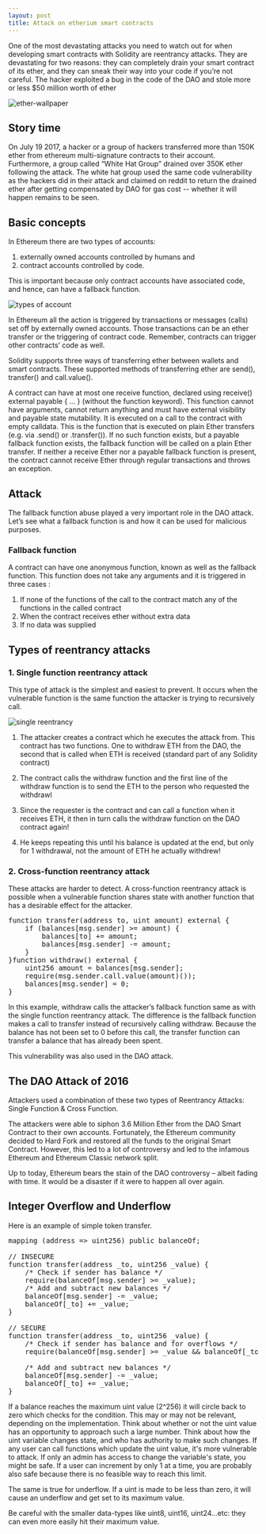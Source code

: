 ```yaml
---
layout: post
title: Attack on etherium smart contracts
---
```


One of the most devastating attacks you need to watch out for when developing smart contracts with Solidity are reentrancy attacks. They are devastating for two reasons: they can completely drain your smart contract of its ether, and they can sneak their way into your code if you’re not careful.
The hacker exploited a bug in the code of the DAO and stole more or less $50 million worth of ether

![ether-wallpaper](/images/reentrancy/ether.jpg)
<h2>Story time</h2>
On July 19 2017, a hacker or a group of hackers transferred more than 150K ether from ethereum multi-signature contracts to their account. Furthermore, a group called “White Hat Group” drained over 350K ether following the attack. The white hat group used the same code vulnerability as the hackers did in their attack and claimed on reddit to return the drained ether after getting compensated by DAO for gas cost -- whether it will happen remains to be seen.

<h2>Basic concepts</h2>

 In Ethereum there are two types of accounts:
 1. externally owned accounts controlled by humans and 
 2. contract accounts controlled by code.

 This is important because only contract accounts have associated code, and hence, can have a fallback function.

 ![types of account](/images/reentrancy/7bo.png)

 In Ethereum all the action is triggered by transactions or messages (calls) set off by externally owned accounts. Those transactions can be an ether transfer or the triggering of contract code. Remember, contracts can trigger other contracts’ code as well.

 Solidity supports three ways of transferring ether between wallets and smart contracts. These supported methods of transferring ether are 
 send(), transfer() and call.value().

 A contract can have at most one receive function, declared using receive() external payable { ... } (without the function keyword). This function cannot have arguments, cannot return anything and must have external visibility and payable state mutability. It is executed on a call to the contract with empty calldata. This is the function that is executed on plain Ether transfers (e.g. via .send() or .transfer()). If no such function exists, but a payable fallback function exists, the fallback function will be called on a plain Ether transfer. If neither a receive Ether nor a payable fallback function is present, the contract cannot receive Ether through regular transactions and throws an exception.

 <h2>Attack</h2>
The fallback function abuse played a very important role in the DAO attack. Let’s see what a fallback function is and how it can be used for malicious purposes.

<h3>Fallback function</h3>
A contract can have one anonymous function, known as well as the fallback function. This function does not take any arguments and it is triggered in three cases :

1. If none of the functions of the call to the contract match any of the functions in the called contract
2. When the contract receives ether without extra data
3. If no data was supplied


<h2>Types of reentrancy attacks</h2>

<h3><b>1. Single function reentrancy attack</b></h3>

This type of attack is the simplest and easiest to prevent. It occurs when the vulnerable function is the same function the attacker is trying to recursively call.

![single reentrancy](/images/reentrancy/single.jpg)


1. The attacker creates a contract which he executes the attack from. This contract has two functions. One to withdraw ETH from the DAO, the second that is called when ETH is received (standard part of any Solidity contract)

2. The contract calls the withdraw function and the first line of the withdraw function is to send the ETH to the person who requested the withdrawl

3. Since the requester is the contract and can call a function when it receives ETH, it then in turn calls the withdraw function on the DAO contract again!

4. He keeps repeating this until his balance is updated at the end, but only for 1 withdrawal, not the amount of ETH he actually withdrew!

<h3><b>2. Cross-function reentrancy attack</b></h3> 

These attacks are harder to detect. A cross-function reentrancy attack is possible when a vulnerable function shares state with another function that has a desirable effect for the attacker.
<pre class="gy gz ha hb hc ij gd be"><span id="6fec" class="ej ik il dm im b in io ip s iq" data-selectable-paragraph="">function transfer(address to, uint amount) external {<br>    if (balances[msg.sender] &gt;= amount) {<br>        balances[to] += amount;<br>        balances[msg.sender] -= amount;<br>    }<br>}</span><span id="b18d" class="ej ik il dm im b in kl km kn ko kp ip s iq" data-selectable-paragraph="">function withdraw() external {<br>    uint256 amount = balances[msg.sender];<br>    require(msg.sender.call.value(amount)());<br>    balances[msg.sender] = 0;<br>}</span></pre>

In this example, withdraw calls the attacker’s fallback function same as with the single function reentrancy attack.
The difference is the fallback function makes a call to transfer instead of recursively calling withdraw. Because the balance has not been set to 0 before this call, the transfer function can transfer a balance that has already been spent.

This vulnerability was also used in the DAO attack.

<h2>The DAO Attack of 2016</h2>
Attackers used a combination of these two types of Reentrancy Attacks: Single Function & Cross Function.

The attackers were able to siphon 3.6 Million Ether from the DAO Smart Contract to their own accounts. Fortunately, the Ethereum community decided to Hard Fork and restored all the funds to the original Smart Contract. However, this led to a lot of controversy and led to the infamous Ethereum and Ethereum Classic network split.

Up to today, Ethereum bears the stain of the DAO controversy – albeit fading with time. It would be a disaster if it were to happen all over again.

<h2>Integer Overflow and Underflow</h2>

Here is an example of simple token transfer.
<pre><span></span><span class="kd">mapping</span> <span class="p">(</span><span class="kt">address</span> <span class="o">=&gt;</span> <span class="kt">uint256</span><span class="p">)</span> <span class="k">public</span> <span class="n">balanceOf</span><span class="p">;</span>

<span class="c1">// INSECURE</span>
<span class="kd">function</span> <span class="nf">transfer</span><span class="p">(</span><span class="kt">address</span> <span class="n">_to</span><span class="p">,</span> <span class="kt">uint256</span> <span class="n">_value</span><span class="p">)</span> <span class="p">{</span>
    <span class="cm">/* Check if sender has balance */</span>
    <span class="nf">require</span><span class="p">(</span><span class="n">balanceOf</span><span class="p">[</span><span class="nb">msg.sender</span><span class="p">]</span> <span class="o">&gt;=</span> <span class="n">_value</span><span class="p">);</span>
    <span class="cm">/* Add and subtract new balances */</span>
    <span class="n">balanceOf</span><span class="p">[</span><span class="nb">msg.sender</span><span class="p">]</span> <span class="o">-=</span> <span class="n">_value</span><span class="p">;</span>
    <span class="n">balanceOf</span><span class="p">[</span><span class="n">_to</span><span class="p">]</span> <span class="o">+=</span> <span class="n">_value</span><span class="p">;</span>
<span class="p">}</span>

<span class="c1">// SECURE</span>
<span class="kd">function</span> <span class="nf">transfer</span><span class="p">(</span><span class="kt">address</span> <span class="n">_to</span><span class="p">,</span> <span class="kt">uint256</span> <span class="n">_value</span><span class="p">)</span> <span class="p">{</span>
    <span class="cm">/* Check if sender has balance and for overflows */</span>
    <span class="nf">require</span><span class="p">(</span><span class="n">balanceOf</span><span class="p">[</span><span class="nb">msg.sender</span><span class="p">]</span> <span class="o">&gt;=</span> <span class="n">_value</span> <span class="o">&amp;&amp;</span> <span class="n">balanceOf</span><span class="p">[</span><span class="n">_to</span><span class="p">]</span> <span class="o">+</span> <span class="n">_value</span> <span class="o">&gt;=</span> <span class="n">balanceOf</span><span class="p">[</span><span class="n">_to</span><span class="p">]);</span>

    <span class="cm">/* Add and subtract new balances */</span>
    <span class="n">balanceOf</span><span class="p">[</span><span class="nb">msg.sender</span><span class="p">]</span> <span class="o">-=</span> <span class="n">_value</span><span class="p">;</span>
    <span class="n">balanceOf</span><span class="p">[</span><span class="n">_to</span><span class="p">]</span> <span class="o">+=</span> <span class="n">_value</span><span class="p">;</span>
<span class="p">}</span>
</pre>

If a balance reaches the maximum uint value (2^256) it will circle back to zero which checks for the condition. This may or may not be relevant, depending on the implementation. Think about whether or not the uint value has an opportunity to approach such a large number. Think about how the uint variable changes state, and who has authority to make such changes. If any user can call functions which update the uint value, it's more vulnerable to attack. If only an admin has access to change the variable's state, you might be safe. If a user can increment by only 1 at a time, you are probably also safe because there is no feasible way to reach this limit.

The same is true for underflow. If a uint is made to be less than zero, it will cause an underflow and get set to its maximum value.

Be careful with the smaller data-types like uint8, uint16, uint24...etc: they can even more easily hit their maximum value.